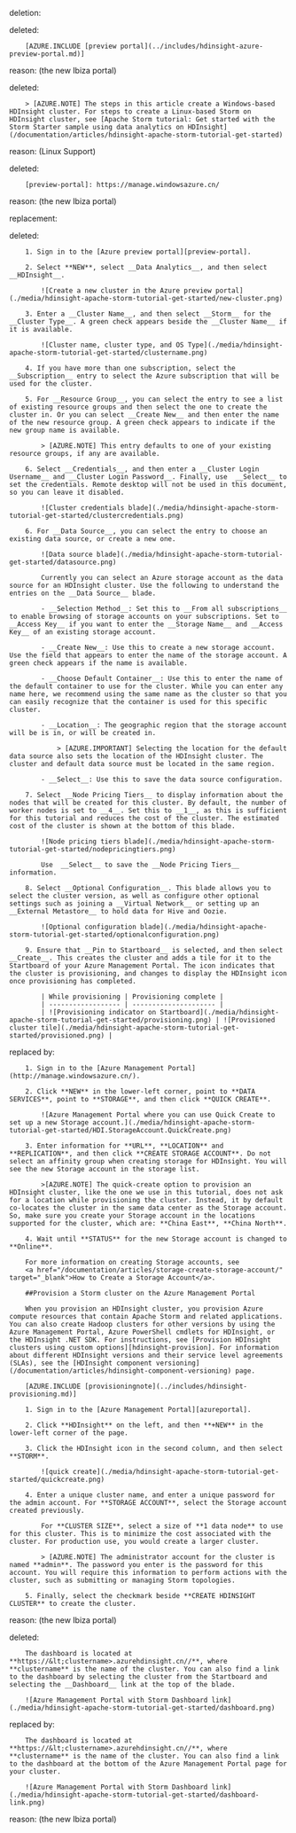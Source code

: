 deletion:

deleted:

		[AZURE.INCLUDE [preview portal](../includes/hdinsight-azure-preview-portal.md)]

reason: (the new Ibiza portal)

deleted:

		> [AZURE.NOTE] The steps in this article create a Windows-based HDInsight cluster. For steps to create a Linux-based Storm on HDInsight cluster, see [Apache Storm tutorial: Get started with the Storm Starter sample using data analytics on HDInsight](/documentation/articles/hdinsight-apache-storm-tutorial-get-started)

reason: (Linux Support)

deleted:

		[preview-portal]: https://manage.windowsazure.cn/

reason: (the new Ibiza portal)

replacement:

deleted:

		1. Sign in to the [Azure preview portal][preview-portal].
		
		2. Select **NEW**, select __Data Analytics__, and then select __HDInsight__.
		
			![Create a new cluster in the Azure preview portal](./media/hdinsight-apache-storm-tutorial-get-started/new-cluster.png)
		
		3. Enter a __Cluster Name__, and then select __Storm__ for the __Cluster Type__. A green check appears beside the __Cluster Name__ if it is available.
		
			![Cluster name, cluster type, and OS Type](./media/hdinsight-apache-storm-tutorial-get-started/clustername.png)
		
		4. If you have more than one subscription, select the __Subscription__ entry to select the Azure subscription that will be used for the cluster.
		
		5. For __Resource Group__, you can select the entry to see a list of existing resource groups and then select the one to create the cluster in. Or you can select __Create New__ and then enter the name of the new resource group. A green check appears to indicate if the new group name is available.
		
			> [AZURE.NOTE] This entry defaults to one of your existing resource groups, if any are available.
		
		6. Select __Credentials__, and then enter a __Cluster Login Username__ and __Cluster Login Password__. Finally, use  __Select__ to set the credentials. Remote desktop will not be used in this document, so you can leave it disabled.
		
			![Cluster credentials blade](./media/hdinsight-apache-storm-tutorial-get-started/clustercredentials.png)
		
		6. For __Data Source__, you can select the entry to choose an existing data source, or create a new one.
		
			![Data source blade](./media/hdinsight-apache-storm-tutorial-get-started/datasource.png)
		
			Currently you can select an Azure storage account as the data source for an HDInsight cluster. Use the following to understand the entries on the __Data Source__ blade.
		
			- __Selection Method__: Set this to __From all subscriptions__ to enable browsing of storage accounts on your subscriptions. Set to __Access Key__ if you want to enter the __Storage Name__ and __Access Key__ of an existing storage account.
		
			- __Create New__: Use this to create a new storage account. Use the field that appears to enter the name of the storage account. A green check appears if the name is available.
		
			- __Choose Default Container__: Use this to enter the name of the default container to use for the cluster. While you can enter any name here, we recommend using the same name as the cluster so that you can easily recognize that the container is used for this specific cluster.
		
			- __Location__: The geographic region that the storage account will be is in, or will be created in.
		
				> [AZURE.IMPORTANT] Selecting the location for the default data source also sets the location of the HDInsight cluster. The cluster and default data source must be located in the same region.
		
			- __Select__: Use this to save the data source configuration.
		
		7. Select __Node Pricing Tiers__ to display information about the nodes that will be created for this cluster. By default, the number of worker nodes is set to __4__. Set this to __1__, as this is sufficient for this tutorial and reduces the cost of the cluster. The estimated cost of the cluster is shown at the bottom of this blade.
		
			![Node pricing tiers blade](./media/hdinsight-apache-storm-tutorial-get-started/nodepricingtiers.png)
		
			Use  __Select__ to save the __Node Pricing Tiers__ information.
		
		8. Select __Optional Configuration__. This blade allows you to select the cluster version, as well as configure other optional settings such as joining a __Virtual Network__ or setting up an __External Metastore__ to hold data for Hive and Oozie.
		
			![Optional configuration blade](./media/hdinsight-apache-storm-tutorial-get-started/optionalconfiguration.png)
		
		9. Ensure that __Pin to Startboard__ is selected, and then select __Create__. This creates the cluster and adds a tile for it to the Startboard of your Azure Management Portal. The icon indicates that the cluster is provisioning, and changes to display the HDInsight icon once provisioning has completed.
		
			| While provisioning | Provisioning complete |
			| ------------------ | --------------------- |
			| ![Provisioning indicator on Startboard](./media/hdinsight-apache-storm-tutorial-get-started/provisioning.png) | ![Provisioned cluster tile](./media/hdinsight-apache-storm-tutorial-get-started/provisioned.png) |

replaced by:

		1. Sign in to the [Azure Management Portal](http://manage.windowsazure.cn/).
		
		2. Click **NEW** in the lower-left corner, point to **DATA SERVICES**, point to **STORAGE**, and then click **QUICK CREATE**.
		
			![Azure Management Portal where you can use Quick Create to set up a new Storage account.](./media/hdinsight-apache-storm-tutorial-get-started/HDI.StorageAccount.QuickCreate.png)
		
		3. Enter information for **URL**, **LOCATION** and **REPLICATION**, and then click **CREATE STORAGE ACCOUNT**. Do not select an affinity group when creating storage for HDInsight. You will see the new Storage account in the storage list.
		
			>[AZURE.NOTE] The quick-create option to provision an HDInsight cluster, like the one we use in this tutorial, does not ask for a location while provisioning the cluster. Instead, it by default co-locates the cluster in the same data center as the Storage account. So, make sure you create your Storage account in the locations supported for the cluster, which are: **China East**, **China North**.
		
		4. Wait until **STATUS** for the new Storage account is changed to **Online**.
		
		For more information on creating Storage accounts, see
		<a href="/documentation/articles/storage-create-storage-account/" target="_blank">How to Create a Storage Account</a>.
		
		##Provision a Storm cluster on the Azure Management Portal
		
		When you provision an HDInsight cluster, you provision Azure compute resources that contain Apache Storm and related applications. You can also create Hadoop clusters for other versions by using the Azure Management Portal, Azure PowerShell cmdlets for HDInsight, or the HDInsight .NET SDK. For instructions, see [Provision HDInsight clusters using custom options][hdinsight-provision]. For information about different HDInsight versions and their service level agreements (SLAs), see the [HDInsight component versioning](/documentation/articles/hdinsight-component-versioning) page.
		
		[AZURE.INCLUDE [provisioningnote](../includes/hdinsight-provisioning.md)]
		
		1. Sign in to the [Azure Management Portal][azureportal].
		
		2. Click **HDInsight** on the left, and then **+NEW** in the lower-left corner of the page.
		
		3. Click the HDInsight icon in the second column, and then select **STORM**.
		
			![quick create](./media/hdinsight-apache-storm-tutorial-get-started/quickcreate.png)
		
		4. Enter a unique cluster name, and enter a unique password for the admin account. For **STORAGE ACCOUNT**, select the Storage account created previously.
		
			For **CLUSTER SIZE**, select a size of **1 data node** to use for this cluster. This is to minimize the cost associated with the cluster. For production use, you would create a larger cluster.
		
			> [AZURE.NOTE] The administrator account for the cluster is named **admin**. The password you enter is the password for this account. You will require this information to perform actions with the cluster, such as submitting or managing Storm topologies.
		
		5. Finally, select the checkmark beside **CREATE HDINSIGHT CLUSTER** to create the cluster.

reason: (the new Ibiza portal)

deleted:

		The dashboard is located at **https://&lt;clustername>.azurehdinsight.cn//**, where **clustername** is the name of the cluster. You can also find a link to the dashboard by selecting the cluster from the Startboard and selecting the __Dashboard__ link at the top of the blade.
		
		![Azure Management Portal with Storm Dashboard link](./media/hdinsight-apache-storm-tutorial-get-started/dashboard.png)

replaced by:

		The dashboard is located at **https://&lt;clustername>.azurehdinsight.cn//**, where **clustername** is the name of the cluster. You can also find a link to the dashboard at the bottom of the Azure Management Portal page for your cluster.
		
		![Azure Management Portal with Storm Dashboard link](./media/hdinsight-apache-storm-tutorial-get-started/dashboard-link.png)

reason: (the new Ibiza portal)

